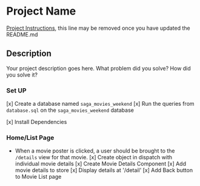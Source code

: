 # Project Name

[Project Instructions](./INSTRUCTIONS.md), this line may be removed once you have updated the README.md

## Description

Your project description goes here. What problem did you solve? How did you solve it?

### Set UP
[x] Create a database named `saga_movies_weekend`
[x] Run the queries from `database.sql` on the `saga_movies_weekend` database

[x] Install Dependencies

### Home/List Page

- When a movie poster is clicked, a user should be brought to the `/details` view for that movie.
[x] Create object in dispatch with individual movie details
[x] Create Movie Details Component
[x] Add movie details to store
[x] Display details at '/detail'
[x] Add Back button to Movie List page
